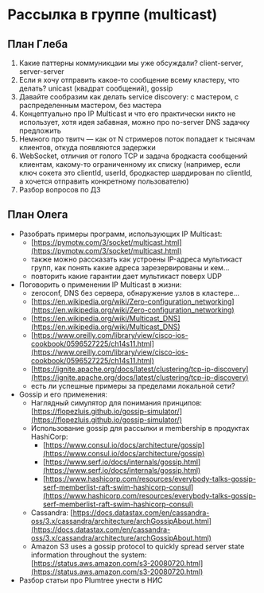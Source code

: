 # Рассылка в группе (multicast)

## План Глеба

1. Какие паттерны коммуникцаии мы уже обсуждали? client-server, server-server
2. Если я хочу отправить какое-то сообщение всему кластеру, что делать? unicast (квадрат сообщений), gossip
3. Давайте сообразим как делать service discovery: с мастером, с распределенным мастером, без мастера
4. Концептуально про IP Multicast и что его практически никто не использует, хотя идея забавная, можно про no-server DNS задачку предложить
5. Немного про твитч — как от N стримеров поток попадает к тысячам клиентов, откуда появляются задержки
6. WebSocket, отличия от голого TCP и задача бродкаста сообщений клиентам, какому-то ограниченному их списку (например, если ключ сокета это clientId, userId, бродкастер шардирован по clientId, а хочется отправить конкретному пользователю)
7. Разбор вопросов по ДЗ

## План Олега

- Разобрать примеры программ, использующих IP Multicast:
  - [https://pymotw.com/3/socket/multicast.html](https://pymotw.com/3/socket/multicast.html)
  - также можно рассказать как устроены IP-адреса мультикаст групп, как понять какие адреса зарезервированы и кем...
  - повторить какие гарантии дает мультикаст поверх UDP
- Поговорить о применении IP Multicast в жизни:
  - zeroconf, DNS без сервера, обнаружение узлов в кластере...
  - [https://en.wikipedia.org/wiki/Zero-configuration_networking](https://en.wikipedia.org/wiki/Zero-configuration_networking)
  - [https://en.wikipedia.org/wiki/Multicast_DNS](https://en.wikipedia.org/wiki/Multicast_DNS)
  - [https://www.oreilly.com/library/view/cisco-ios-cookbook/0596527225/ch14s11.html](https://www.oreilly.com/library/view/cisco-ios-cookbook/0596527225/ch14s11.html)
  - [https://ignite.apache.org/docs/latest/clustering/tcp-ip-discovery](https://ignite.apache.org/docs/latest/clustering/tcp-ip-discovery)
  - есть ли успешные примеры за пределами локальной сети?
- Gossip и его применения:
  - Наглядный симулятор для понимания принципов: [https://flopezluis.github.io/gossip-simulator/](https://flopezluis.github.io/gossip-simulator/)
  - Использование gossip для рассылки и membership в продуктах HashiCorp:
      - [https://www.consul.io/docs/architecture/gossip](https://www.consul.io/docs/architecture/gossip)
      - [https://www.serf.io/docs/internals/gossip.html](https://www.serf.io/docs/internals/gossip.html)
      - [https://www.hashicorp.com/resources/everybody-talks-gossip-serf-memberlist-raft-swim-hashicorp-consul](https://www.hashicorp.com/resources/everybody-talks-gossip-serf-memberlist-raft-swim-hashicorp-consul)
  - Cassandra: [https://docs.datastax.com/en/cassandra-oss/3.x/cassandra/architecture/archGossipAbout.html](https://docs.datastax.com/en/cassandra-oss/3.x/cassandra/architecture/archGossipAbout.html)
  - Amazon S3 uses a gossip protocol to quickly spread server state information throughout the system: [https://status.aws.amazon.com/s3-20080720.html](https://status.aws.amazon.com/s3-20080720.html)
- Разбор статьи про Plumtree унести в НИС